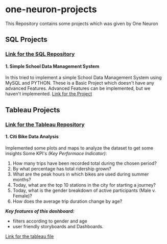 # one-neuron-projects
This Repository contains some projects which was given by One Neuron

## SQL Projects
### [Link for the SQL Repository](https://github.com/Infinitymaths/one-neuron-projects/tree/main/SQL)
#### 1. Simple School Data Management System
In this tried to implement a simple School Data Management System using MySQL and PYTHON. These is a Basic Project which doesn't have any advanced Features. Advanced Features can be implemented, but we haven't implemented.
[Link for the Project](https://github.com/Infinitymaths/one-neuron-projects/tree/main/SQL/School%20data%20Management%20system)


## Tableau Projects
### [Link for the Tableau Repository](https://github.com/Infinitymaths/one-neuron-projects/tree/main/Tableau%20Projects)
#### 1. Citi Bike Data Analysis
Implemented some plots and maps to analyze the dataset to get some insights
Some KPI's _(Key Performace Indicator)_:
1. How many trips have been recorded total during the chosen period?
2. By what percentage has total ridership grown?
3. What are the peak hours in which bikes are used during summer months?
4. Today, what are the top 10 stations in the city for starting a journey?
5. Today, what is the gender breakdown of active participants (Male v. Female)?
6. How does the average trip duration change by age?

**_Key features of this dashboard:_**
- filters according to gender and age
- user friendly storyboards and Dashboards.

<!-- [Link for the tableau storyboard]() -->
[Link for the tableau file](https://github.com/Infinitymaths/one-neuron-projects/blob/main/Tableau%20Projects/Citi%20bike%20data/Tableau%20Project%201.twb)
